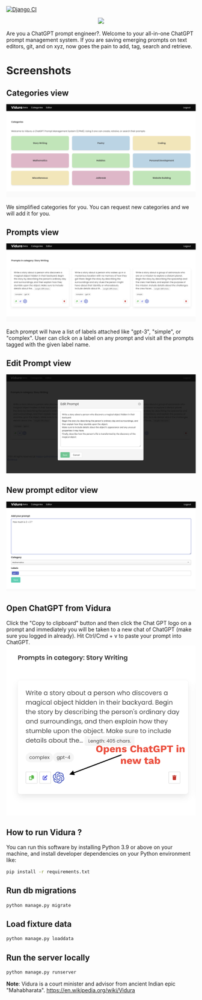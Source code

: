 [![Django CI](https://github.com/narenaryan/Vidura/actions/workflows/django.yml/badge.svg?branch=main)](https://github.com/narenaryan/Vidura/actions/workflows/django.yml)

<p align="center">
    <img src="https://raw.githubusercontent.com/narenaryan/Vidura/main/vidura-logo.png" width="500px"/>
</p>

Are you a ChatGPT prompt engineer?. Welcome to your all-in-one ChatGPT prompt management system. If you are saving emerging prompts on text editors, git, and on xyz, now goes the pain to add, tag, search and retrieve.

# Screenshots
## Categories view
![Categories](./screens/categories.png)

We simplified categories for you. You can request new categories and we will add it for you.

## Prompts view
![Prompts](./screens/prompts.png)

Each prompt will have a list of labels attached like "gpt-3", "simple", or "complex". User can click on a label on any prompt and visit all the prompts tagged with the given label name. 

## Edit Prompt view
![Editor](./screens/edit_prompt.png)

## New prompt editor view
![Create Prompt](./screens/create_prompt.png)

## Open ChatGPT from Vidura
Click the "Copy to clipboard" button and then click the Chat GPT logo on a prompt and immediately you will be taken to a new chat of ChatGPT (make sure you logged in already). Hit Ctrl/Cmd + v to paste your prompt into ChatGPT.
![Open ChatGPT from Vidura](./screens/open_gpt.png)

## How to run Vidura ?
You can run this software by installing Python 3.9 or above on your machine, and install developer dependencies on your Python environment like:

```bash
pip install -r requirements.txt
```

## Run db migrations
```bash
python manage.py migrate
```

## Load fixture data
```bash
python manage.py loaddata
```

## Run the server locally
```bash
python manage.py runserver
```

**Note**: Vidura is a court minister and advisor from ancient Indian epic "Mahabharata". https://en.wikipedia.org/wiki/Vidura
